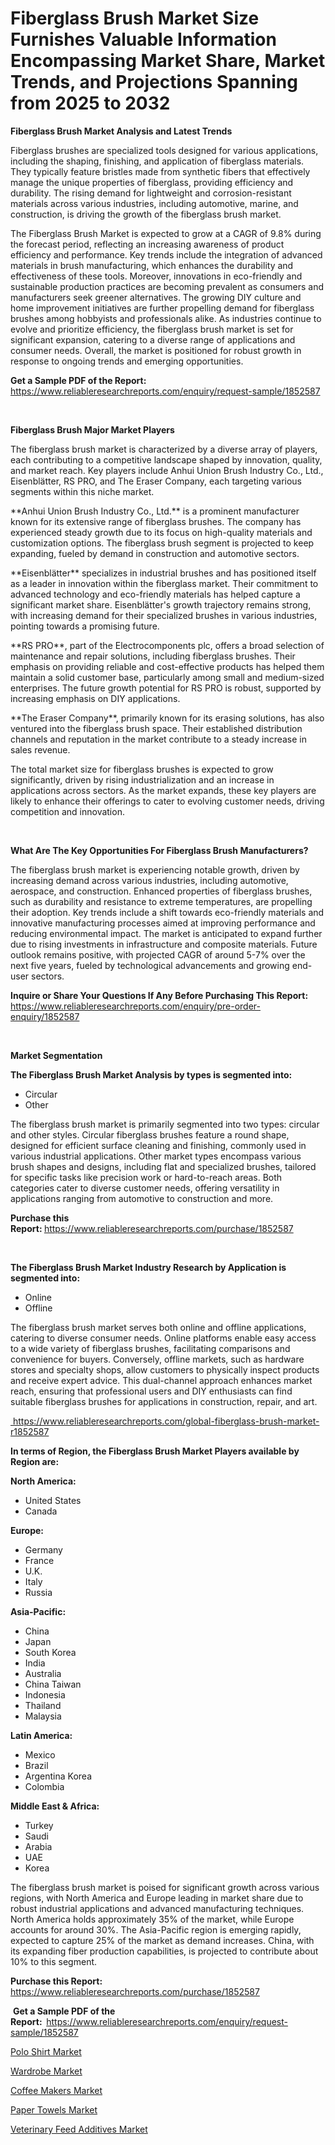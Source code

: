 <p><h1>Fiberglass Brush Market Size Furnishes Valuable Information Encompassing Market Share, Market Trends, and Projections Spanning from 2025 to 2032</h1></p><p><strong>Fiberglass Brush Market Analysis and Latest Trends</strong></p>
<p><p>Fiberglass brushes are specialized tools designed for various applications, including the shaping, finishing, and application of fiberglass materials. They typically feature bristles made from synthetic fibers that effectively manage the unique properties of fiberglass, providing efficiency and durability. The rising demand for lightweight and corrosion-resistant materials across various industries, including automotive, marine, and construction, is driving the growth of the fiberglass brush market.</p><p>The Fiberglass Brush Market is expected to grow at a CAGR of 9.8% during the forecast period, reflecting an increasing awareness of product efficiency and performance. Key trends include the integration of advanced materials in brush manufacturing, which enhances the durability and effectiveness of these tools. Moreover, innovations in eco-friendly and sustainable production practices are becoming prevalent as consumers and manufacturers seek greener alternatives. The growing DIY culture and home improvement initiatives are further propelling demand for fiberglass brushes among hobbyists and professionals alike. As industries continue to evolve and prioritize efficiency, the fiberglass brush market is set for significant expansion, catering to a diverse range of applications and consumer needs. Overall, the market is positioned for robust growth in response to ongoing trends and emerging opportunities.</p></p>
<p><strong>Get a Sample PDF of the Report:&nbsp;</strong> <a href="https://www.reliableresearchreports.com/enquiry/request-sample/1852587?utm_campaign=32&utm_medium=2&utm_source=Github&utm_content=ia&utm_term=07022025&utm_id=fiberglass-brush">https://www.reliableresearchreports.com/enquiry/request-sample/1852587</a></p>
<p>&nbsp;</p>
<p><strong>Fiberglass Brush Major Market Players</strong></p>
<p><p>The fiberglass brush market is characterized by a diverse array of players, each contributing to a competitive landscape shaped by innovation, quality, and market reach. Key players include Anhui Union Brush Industry Co., Ltd., Eisenblätter, RS PRO, and The Eraser Company, each targeting various segments within this niche market.</p><p>**Anhui Union Brush Industry Co., Ltd.** is a prominent manufacturer known for its extensive range of fiberglass brushes. The company has experienced steady growth due to its focus on high-quality materials and customization options. The fiberglass brush segment is projected to keep expanding, fueled by demand in construction and automotive sectors.</p><p>**Eisenblätter** specializes in industrial brushes and has positioned itself as a leader in innovation within the fiberglass market. Their commitment to advanced technology and eco-friendly materials has helped capture a significant market share. Eisenblätter's growth trajectory remains strong, with increasing demand for their specialized brushes in various industries, pointing towards a promising future.</p><p>**RS PRO**, part of the Electrocomponents plc, offers a broad selection of maintenance and repair solutions, including fiberglass brushes. Their emphasis on providing reliable and cost-effective products has helped them maintain a solid customer base, particularly among small and medium-sized enterprises. The future growth potential for RS PRO is robust, supported by increasing emphasis on DIY applications.</p><p>**The Eraser Company**, primarily known for its erasing solutions, has also ventured into the fiberglass brush space. Their established distribution channels and reputation in the market contribute to a steady increase in sales revenue.</p><p>The total market size for fiberglass brushes is expected to grow significantly, driven by rising industrialization and an increase in applications across sectors. As the market expands, these key players are likely to enhance their offerings to cater to evolving customer needs, driving competition and innovation.</p></p>
<p>&nbsp;</p>
<p><strong>What Are The Key Opportunities For Fiberglass Brush Manufacturers?</strong></p>
<p><p>The fiberglass brush market is experiencing notable growth, driven by increasing demand across various industries, including automotive, aerospace, and construction. Enhanced properties of fiberglass brushes, such as durability and resistance to extreme temperatures, are propelling their adoption. Key trends include a shift towards eco-friendly materials and innovative manufacturing processes aimed at improving performance and reducing environmental impact. The market is anticipated to expand further due to rising investments in infrastructure and composite materials. Future outlook remains positive, with projected CAGR of around 5-7% over the next five years, fueled by technological advancements and growing end-user sectors.</p></p>
<p><strong>Inquire or Share Your Questions If Any Before Purchasing This Report:</strong> <a href="https://www.reliableresearchreports.com/enquiry/pre-order-enquiry/1852587?utm_campaign=32&utm_medium=2&utm_source=Github&utm_content=ia&utm_term=07022025&utm_id=fiberglass-brush">https://www.reliableresearchreports.com/enquiry/pre-order-enquiry/1852587</a></p>
<p>&nbsp;</p>
<p><strong>Market Segmentation</strong></p>
<p><strong>The Fiberglass Brush Market Analysis by types is segmented into:</strong></p>
<p><ul><li>Circular</li><li>Other</li></ul></p>
<p><p>The fiberglass brush market is primarily segmented into two types: circular and other styles. Circular fiberglass brushes feature a round shape, designed for efficient surface cleaning and finishing, commonly used in various industrial applications. Other market types encompass various brush shapes and designs, including flat and specialized brushes, tailored for specific tasks like precision work or hard-to-reach areas. Both categories cater to diverse customer needs, offering versatility in applications ranging from automotive to construction and more.</p></p>
<p><strong>Purchase this Report:&nbsp;</strong><a href="https://www.reliableresearchreports.com/purchase/1852587?utm_campaign=32&utm_medium=2&utm_source=Github&utm_content=ia&utm_term=07022025&utm_id=fiberglass-brush">https://www.reliableresearchreports.com/purchase/1852587</a></p>
<p>&nbsp;</p>
<p><strong>The Fiberglass Brush Market Industry Research by Application is segmented into:</strong></p>
<p><ul><li>Online</li><li>Offline</li></ul></p>
<p><p>The fiberglass brush market serves both online and offline applications, catering to diverse consumer needs. Online platforms enable easy access to a wide variety of fiberglass brushes, facilitating comparisons and convenience for buyers. Conversely, offline markets, such as hardware stores and specialty shops, allow customers to physically inspect products and receive expert advice. This dual-channel approach enhances market reach, ensuring that professional users and DIY enthusiasts can find suitable fiberglass brushes for applications in construction, repair, and art.</p></p>
<p><a href="https://www.reliableresearchreports.com/global-fiberglass-brush-market-r1852587?utm_campaign=32&utm_medium=2&utm_source=Github&utm_content=ia&utm_term=07022025&utm_id=fiberglass-brush">&nbsp;https://www.reliableresearchreports.com/global-fiberglass-brush-market-r1852587</a></p>
<p><strong>In terms of Region, the Fiberglass Brush Market Players available by Region are:</strong></p>
<p>
    <p> <strong> North America: </strong>
        <ul>
            <li>United States</li>
            <li>Canada</li>
        </ul>
        </p> 
    <p> <strong> Europe: </strong>
        <ul>
            <li>Germany</li>
            <li>France</li>
            <li>U.K.</li>
            <li>Italy</li>
            <li>Russia</li>
        </ul>
        </p> 
    <p> <strong> Asia-Pacific: </strong>
        <ul>
            <li>China</li>
            <li>Japan</li>
            <li>South Korea</li>
            <li>India</li>
            <li>Australia</li>
            <li>China Taiwan</li>
            <li>Indonesia</li>
            <li>Thailand</li>
            <li>Malaysia</li>
        </ul>
        </p> 
    <p> <strong> Latin America: </strong>
        <ul>
            <li>Mexico</li>
            <li>Brazil</li>
            <li>Argentina Korea</li>
            <li>Colombia</li>
        </ul>
        </p> 
    <p> <strong> Middle East & Africa: </strong>
        <ul>
            <li>Turkey</li>
            <li>Saudi</li>
            <li>Arabia</li>
            <li>UAE</li>
            <li>Korea</li>
        </ul>
    </p>
    </p>
<p><p>The fiberglass brush market is poised for significant growth across various regions, with North America and Europe leading in market share due to robust industrial applications and advanced manufacturing techniques. North America holds approximately 35% of the market, while Europe accounts for around 30%. The Asia-Pacific region is emerging rapidly, expected to capture 25% of the market as demand increases. China, with its expanding fiber production capabilities, is projected to contribute about 10% to this segment.</p></p>
<p><strong>Purchase this Report: </strong><a href="https://www.reliableresearchreports.com/purchase/1852587?utm_campaign=32&utm_medium=2&utm_source=Github&utm_content=ia&utm_term=07022025&utm_id=fiberglass-brush">https://www.reliableresearchreports.com/purchase/1852587</a></p>
<p>&nbsp;<strong>Get a Sample PDF of the Report:&nbsp;&nbsp;</strong><a href="https://www.reliableresearchreports.com/enquiry/request-sample/1852587?utm_campaign=32&utm_medium=2&utm_source=Github&utm_content=ia&utm_term=07022025&utm_id=fiberglass-brush">https://www.reliableresearchreports.com/enquiry/request-sample/1852587</a></p>
<p><strong></strong></p>
<p><p><a href="https://github.com/tashipmhuiri/Market-Research-Report-List-1/blob/main/polo-shirt-market.md?utm_campaign=32&utm_medium=2&utm_source=Github&utm_content=ia&utm_term=07022025&utm_id=fiberglass-brush">Polo Shirt Market</a></p><p><a href="https://github.com/pimanoruman/Market-Research-Report-List-1/blob/main/wardrobe-market.md?utm_campaign=32&utm_medium=2&utm_source=Github&utm_content=ia&utm_term=07022025&utm_id=fiberglass-brush">Wardrobe Market</a></p><p><a href="https://github.com/adyawafurber1/Market-Research-Report-List-1/blob/main/coffee-makers-market.md?utm_campaign=32&utm_medium=2&utm_source=Github&utm_content=ia&utm_term=07022025&utm_id=fiberglass-brush">Coffee Makers Market</a></p><p><a href="https://github.com/akrachveslov/Market-Research-Report-List-1/blob/main/paper-towels-market.md?utm_campaign=32&utm_medium=2&utm_source=Github&utm_content=ia&utm_term=07022025&utm_id=fiberglass-brush">Paper Towels Market</a></p><p><a href="https://github.com/balapopepi/Market-Research-Report-List-1/blob/main/veterinary-feed-additives-market.md?utm_campaign=32&utm_medium=2&utm_source=Github&utm_content=ia&utm_term=07022025&utm_id=fiberglass-brush">Veterinary Feed Additives Market</a></p></p>